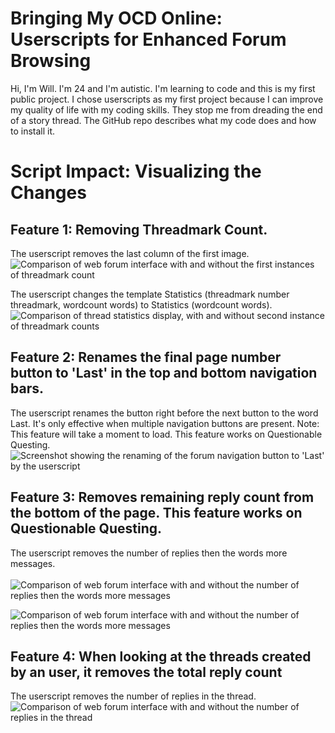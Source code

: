 # Bringing My OCD Online: Userscripts for Enhanced Forum Browsing

 Hi, I'm Will. I'm 24 and I'm autistic. I'm learning to code and this is my first public project. I chose userscripts as my first project because I can improve my quality of life with my coding skills. They stop me from dreading the end of a story thread. The GitHub repo describes what my code does and how to install it.		
		

# 									Script Impact: Visualizing the Changes
		

## Feature 1: Removing Threadmark Count. 
 The userscript removes the last column of the first image.		
 ![Comparison of web forum interface with and without the first instances of threadmark count](https://github.com/wkrouse/Bringing-My-OCD-Online/blob/main/images/1st%20threadmark%20count%20removal.png?raw=true)


 The userscript changes the template Statistics (threadmark number threadmark, wordcount words) to Statistics (wordcount words). 		
 ![Comparison of thread statistics display, with and without second instance of threadmark counts](https://github.com/wkrouse/Bringing-My-OCD-Online/blob/main/images/2nd%20Threadmark%20count%20removal.png?raw=true)	

## Feature 2: Renames the final page number button to 'Last' in the top and bottom navigation bars. 

 The userscript renames the button right before the next button to the word Last. It's  only effective when multiple navigation buttons are present. Note: This feature will take a moment to load. This feature works on Questionable Questing.	
   ![Screenshot showing the renaming of the forum navigation button to 'Last' by the userscript](https://github.com/wkrouse/Bringing-My-OCD-Online/blob/main/images/Rename%20last%20page%20button.png?raw=true)	

## Feature 3: Removes remaining reply count from the bottom of the page. This feature works on Questionable Questing.
 The userscript removes the number of replies then the words more messages.<br>		
 ![Comparison of web forum interface with and without the number of replies then the words more messages](https://github.com/wkrouse/Bringing-My-OCD-Online/blob/main/images/remaining%20reply%20count%20remover%20horizontal.png?raw=true)	

![Comparison of web forum interface with and without the number of replies then the words more messages](https://github.com/wkrouse/Bringing-My-OCD-Online/blob/main/images/remaining%20reply%20count%20remover%20vertical.png?raw=true)	

## Feature 4: When looking at the threads created by an user, it removes the total reply count		
 The userscript removes the number of replies in the thread.
 ![Comparison of web forum interface with and without the number of replies in the thread](https://github.com/wkrouse/Bringing-My-OCD-Online/blob/main/images/2nd%20Threadmark%20count%20remover.png?raw=true)	
 

